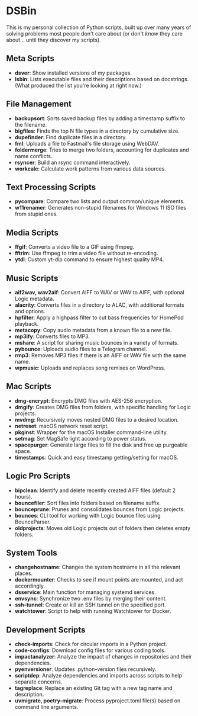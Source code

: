 # DSBin

This is my personal collection of Python scripts, built up over many years of solving problems most people don't care about (or don't *know* they care about… until they discover my scripts).

## Meta Scripts
- **dsver**: Show installed versions of my packages.
- **lsbin**: Lists executable files and their descriptions based on docstrings. (What produced the list you're looking at right now.)

## File Management
- **backupsort**: Sorts saved backup files by adding a timestamp suffix to the filename.
- **bigfiles**: Finds the top N file types in a directory by cumulative size.
- **dupefinder**: Find duplicate files in a directory.
- **fml**: Uploads a file to Fastmail's file storage using WebDAV.
- **foldermerge**: Tries to merge two folders, accounting for duplicates and name conflicts.
- **rsyncer**: Build an rsync command interactively.
- **workcalc**: Calculate work patterns from various data sources.

## Text Processing Scripts
- **pycompare**: Compare two lists and output common/unique elements.
- **w11renamer**: Generates non-stupid filenames for Windows 11 ISO files from stupid ones.

## Media Scripts
- **ffgif**: Converts a video file to a GIF using ffmpeg.
- **fftrim**: Use ffmpeg to trim a video file without re-encoding.
- **ytdl**: Custom yt-dlp command to ensure highest quality MP4.

## Music Scripts
- **aif2wav, wav2aif**: Convert AIFF to WAV or WAV to AIFF, with optional Logic metadata.
- **alacrity**: Converts files in a directory to ALAC, with additional formats and options.
- **hpfilter**: Apply a highpass filter to cut bass frequencies for HomePod playback.
- **metacopy**: Copy audio metadata from a known file to a new file.
- **mp3ify**: Converts files to MP3.
- **mshare**: A script for sharing music bounces in a variety of formats.
- **pybounce**: Uploads audio files to a Telegram channel.
- **rmp3**: Removes MP3 files if there is an AIFF or WAV file with the same name.
- **wpmusic**: Uploads and replaces song remixes on WordPress.

## Mac Scripts
- **dmg-encrypt**: Encrypts DMG files with AES-256 encryption.
- **dmgify**: Creates DMG files from folders, with specific handling for Logic projects.
- **mvdmg**: Recursively moves nested DMG files to a desired location.
- **netreset**: macOS network reset script.
- **pkginst**: Wrapper for the macOS Installer command-line utility.
- **setmag**: Set MagSafe light according to power status.
- **spacepurger**: Generate large files to fill the disk and free up purgeable space.
- **timestamps**: Quick and easy timestamp getting/setting for macOS.

## Logic Pro Scripts
- **bipclean**: Identify and delete recently created AIFF files (default 2 hours).
- **bouncefiler**: Sort files into folders based on filename suffix.
- **bounceprune**: Prunes and consolidates bounces from Logic projects.
- **bounces**: CLI tool for working with Logic bounce files using BounceParser.
- **oldprojects**: Moves old Logic projects out of folders then deletes empty folders.

## System Tools
- **changehostname**: Changes the system hostname in all the relevant places.
- **dockermounter**: Checks to see if mount points are mounted, and act accordingly.
- **dsservice**: Main function for managing systemd services.
- **envsync**: Synchronize two .env files by merging their content.
- **ssh-tunnel**: Create or kill an SSH tunnel on the specified port.
- **watchtower**: Script to help with running Watchtower for Docker.

## Development Scripts
- **check-imports**: Check for circular imports in a Python project.
- **code-configs**: Download config files for various coding tools.
- **impactanalyzer**: Analyze the impact of changes in repositories and their dependencies.
- **pyenversioner**: Updates .python-version files recursively.
- **scriptdep**: Analyze dependencies and imports across scripts to help separate concerns.
- **tagreplace**: Replace an existing Git tag with a new tag name and description.
- **uvmigrate, poetry-migrate**: Process pyproject.toml file(s) based on command line arguments.
